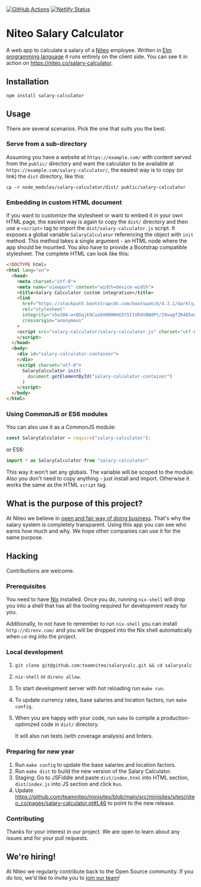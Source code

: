 [![GitHub Actions](https://github.com/teamniteo/salarycalc/actions/workflows/ci.yml/badge.svg)](https://github.com/teamniteo/salarycalc/actions/workflows/ci.yml)
[![Netlify Status](https://api.netlify.com/api/v1/badges/cccd17ab-57b5-48f2-8f5d-203432b99502/deploy-status)](https://app.netlify.com/sites/salarycalculator/deploys)

# Niteo Salary Calculator

A web app to calculate a salary of a [Niteo](https://niteo.co/) employee. Written in [Elm programming language](https://elm-lang.org/) it runs entirely on the client side. You can see it in action on https://niteo.co/salary-calculator.

## Installation

```shell
npm install salary-calculator
```

## Usage

There are several scenarios. Pick the one that suits you the best.

### Serve from a sub-directory

Assuming you have a website at `https://example.com/` with content served from the `public/` directory and want the calculator to be available at `https://example.com/salary-calculator/`, the easiest way is to copy (or link) the `dist` directory, like this:

```shell
cp -r node_modules/salary-calculator/dist/ public/salary-calculator
```

### Embedding in custom HTML document

If you want to customize the stylesheet or want to embed it in your own HTML page, the easiest way is again to copy the `dist/` directory and then use a `<script>` tag to import the `dist/salary-calculator.js` script. It exposes a global variable `SalaryCalculator` referencing the object with `init` method. This method takes a single argument - an HTML node where the app should be mounted. You also have to provide a Bootstrap compatible stylesheet. The complete HTML can look like this:

```html
<!DOCTYPE html>
<html lang="en">
  <head>
    <meta charset="utf-8">
    <meta name="viewport" content="width=device-width">
    <title>Salary Calculator custom integration</title>
    <link
      href="https://stackpath.bootstrapcdn.com/bootswatch/4.3.1/darkly/bootstrap.min.css"
      rel="stylesheet"
      integrity="sha384-w+8Gqjk9Cuo6XH9HKHG5t5I1VR4YBNdPt/29vwgfZR485eoEJZ8rJRbm3TR32P6k"
      crossorigin="anonymous"
    >
    <script src="salary-calculator/salary-calculator.js" charset="utf-8">
    </script>
  </head>
  <body>
    <div id="salary-calculator-container">
    </div>
    <script charset="utf-8">
      SalaryCalculator.init(
        document.getElementById("salary-calculator-container")
      )
    </script>
  </body>
</html>
```

### Using CommonJS or ES6 modules

You can also use it as a CommonJS module:

```js
const SalaryCalculator = require("salary-calculator");
```

or ES6:


```js
import * as SalaryCalculator from "salary-calculator"
```

This way it won't set any globals. The variable will be scoped to the module. Also you don't need to copy anything - just install and import. Otherwise it works the same as the HTML `script` tag.

## What is the purpose of this project?

At Niteo we believe in [open and fair way of doing business](https://niteo.co/about). That's why the salary system is completely transparent. Using this app you can see who earns how much and why. We hope other companies can use it for the same purpose.

## Hacking

Contributions are welcome.

### Prerequisites

You need to have [Nix](https://nixos.org/download.html) installed. Once you do, running `nix-shell` will drop you into a shell that has all the tooling required for development ready for you.

Additionally, to not have to remember to run `nix-shell` you can install `http://direnv.com/` and you will be dropped into the Nix shell automatically when `cd`-ing into the project.

### Local development

1.  `git clone git@github.com:teamniteo/salarycalc.git && cd salarycalc`

1.  `nix-shell` or `direnv allow`.

1.  To start development server with hot reloading run `make run`.

1.  To update currency rates, base salaries and location factors, run `make config`.

1.  When you are happy with your code, run `make` to compile a production-optimized code in `dist/` directory.

    It will also run tests (with coverage analysis) and linters.

### Preparing for new year

1. Run `make config` to update the base salaries and location factors.
1. Run `make dist` to build the new version of the Salary Calculator.
1. Staging: Go to JSFiddle and paste `dist/index.html` into HTML section, `dist/index.js` into JS section and click `Run`.
1. Update https://github.com/teamniteo/minisites/blob/main/src/minisites/sites/niteo_co/pages/salary-calculator.pt#L46 to point to the new release.

### Contributing

Thanks for your interest in our project. We are open to learn about any issues and for your pull requests.

## We're hiring!

At Niteo we regularly contribute back to the Open Source community. If you do too, we'd like to invite you to [join our team](https://niteo.co/careers)!
